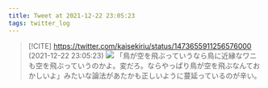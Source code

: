 ```yaml
---
title: Tweet at 2021-12-22 23:05:23
tags: twitter_log
---
```


> [!CITE] https://twitter.com/kaisekiriu/status/1473655911256576000 (2021-12-22 23:05:23)
> ![](https://twitter.com/kaisekiriu/status/1473655911256576000)
> 「鳥が空を飛ぶっていうなら鳥に近縁なワニも空を飛ぶっていうのかよ。変だろ。ならやっぱり鳥が空を飛ぶなんておかしいよ」みたいな論法があたかも正しいように蔓延っているのが辛い。
